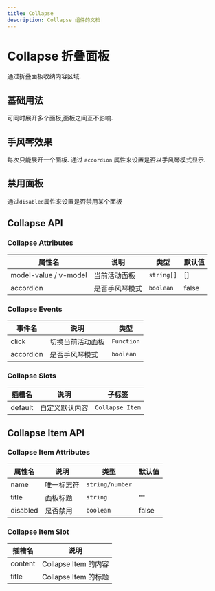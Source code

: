 ```yaml
---
title: Collapse
description: Collapse 组件的文档
---
```


# Collapse 折叠面板

通过折叠面板收纳内容区域.

## 基础用法

可同时展开多个面板,面板之间互不影响.

<preview path="../demo/Collapse/Collapse.vue"></preview>

## 手风琴效果

每次只能展开一个面板.
通过 `accordion` 属性来设置是否以手风琴模式显示.

<preview path="../demo/Collapse/Accordion.vue"></preview>

## 禁用面板

通过`disabled`属性来设置是否禁用某个面板
<preview path="../demo/Collapse/Disabled.vue"></preview>

## Collapse API

### Collapse Attributes

| 属性名                | 说明           | 类型       | 默认值 |
| --------------------- | -------------- | ---------- | ------ |
| model-value / v-model | 当前活动面板   | `string[]` | []     |
| accordion             | 是否手风琴模式 | `boolean`  | false  |

### Collapse Events

| 事件名    | 说明             | 类型       |
| --------- | ---------------- | ---------- |
| click     | 切换当前活动面板 | `Function` |
| accordion | 是否手风琴模式   | `boolean`  |

### Collapse Slots

| 插槽名  | 说明           | 子标签          |
| ------- | -------------- | --------------- |
| default | 自定义默认内容 | `Collapse Item` |

## Collapse Item API

### Collapse Item Attributes

| 属性名   | 说明       | 类型            | 默认值 |
| -------- | ---------- | --------------- | ------ |
| name     | 唯一标志符 | `string/number` |        |
| title    | 面板标题   | `string`        | ""     |
| disabled | 是否禁用   | `boolean`       | false  |

### Collapse Item Slot

| 插槽名  | 说明                 |
| ------- | -------------------- |
| content | Collapse Item 的内容 |
| title   | Collapse Item 的标题 |
